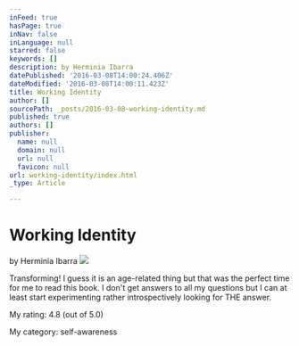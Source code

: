 ```yaml
---
inFeed: true
hasPage: true
inNav: false
inLanguage: null
starred: false
keywords: []
description: by Herminia Ibarra
datePublished: '2016-03-08T14:00:24.406Z'
dateModified: '2016-03-08T14:00:11.423Z'
title: Working Identity
author: []
sourcePath: _posts/2016-03-08-working-identity.md
published: true
authors: []
publisher:
  name: null
  domain: null
  url: null
  favicon: null
url: working-identity/index.html
_type: Article

---
```

# Working Identity

by Herminia Ibarra
![](https://the-grid-user-content.s3-us-west-2.amazonaws.com/b3eebd62-c08d-4175-b445-a2903e7c2de1.jpg)

Transforming! I guess it is an age-related thing but that was the perfect time for me to read this book. I don't get answers to all my questions but I can at least start experimenting rather introspectively looking for THE answer.

My rating: 4.8 (out of 5.0)

My category: self-awareness